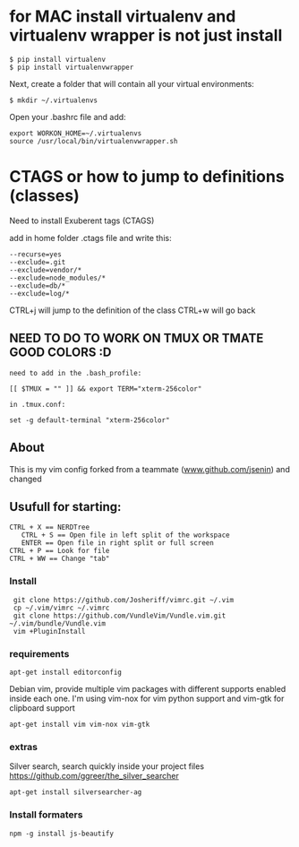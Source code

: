 # for MAC install virtualenv and virtualenv wrapper is not just install


```
$ pip install virtualenv
$ pip install virtualenvwrapper
```

Next, create a folder that will contain all your virtual environments:

```
$ mkdir ~/.virtualenvs
```

Open your .bashrc file and add:

```
export WORKON_HOME=~/.virtualenvs
source /usr/local/bin/virtualenvwrapper.sh
```

# CTAGS or how to jump to definitions (classes)

Need to install Exuberent tags (CTAGS)

add in home folder .ctags file and write this:

```
--recurse=yes
--exclude=.git
--exclude=vendor/*
--exclude=node_modules/*
--exclude=db/*
--exclude=log/*
```

CTRL+j will jump to the definition of the class
CTRL+w will go back

## NEED TO DO TO WORK ON TMUX OR TMATE GOOD COLORS :D

```
need to add in the .bash_profile:

[[ $TMUX = "" ]] && export TERM="xterm-256color"

in .tmux.conf:

set -g default-terminal "xterm-256color"
```

## About
This is my vim config forked from a teammate (www.github.com/jsenin) and changed

## Usufull for starting:

```
CTRL + X == NERDTree
   CTRL + S == Open file in left split of the workspace
   ENTER == Open file in right split or full screen
CTRL + P == Look for file
CTRL + WW == Change "tab"

```

### Install
``` shell
 git clone https://github.com/Josheriff/vimrc.git ~/.vim
 cp ~/.vim/vimrc ~/.vimrc
 git clone https://github.com/VundleVim/Vundle.vim.git ~/.vim/bundle/Vundle.vim
 vim +PluginInstall
```

### requirements
```
apt-get install editorconfig
```
Debian vim, provide multiple vim packages with different supports enabled inside each one.
I'm using vim-nox for vim python support and vim-gtk for clipboard support

```
apt-get install vim vim-nox vim-gtk
```

### extras
Silver search, search quickly inside your project files https://github.com/ggreer/the_silver_searcher
```
apt-get install silversearcher-ag
```

### Install formaters

```
npm -g install js-beautify
```
